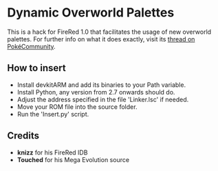 ﻿# Dynamic Overworld Palettes
This is a hack for FireRed 1.0 that facilitates the usage of new overworld palettes. For further info on what it does exactly, visit its [thread on PokéCommunity](http://www.pokecommunity.com/showthread.php?p=9030971).

## How to insert
- Install devkitARM and add its binaries to your Path variable.
- Install Python, any version from 2.7 onwards should do.
- Adjust the address specified in the file 'Linker.lsc' if needed.
- Move your ROM file into the source folder.
- Run the 'Insert.py' script.

## Credits
- **knizz** for his FireRed IDB
- **Touched** for his Mega Evolution source
